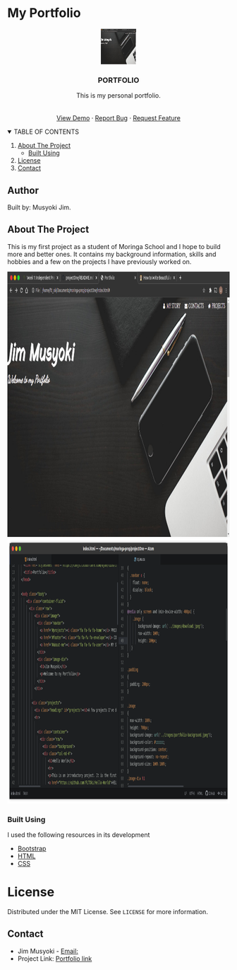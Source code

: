 # My Portfolio

<p align="center">
  <a href="https://github.com/othneildrew/Best-README-Template">
    <img src="images/port.png" alt="Logo" width="80" height="80">
  </a>

  <h3 align="center">PORTFOLIO</h3>
  <p align="center">
    This is my personal portfolio.
    <br />
    <br />
    <br />
    <a href="https://fltoki.github.io/projectOne">View Demo</a>
    ·
    <a href="#">Report Bug</a>
    ·
    <a href="#">Request Feature</a>
  </p>
  
   <details open="open">
      <summary>TABLE OF CONTENTS</summary>
      <ol>
        <li>
          <a href="#about-the-project">About The Project</a>
          <ul>
            <li><a href="#built-using">Built Using</a></li>
          </ul>
        </li>
        <li><a href="#license">License</a></li>
        <li><a href="#contact">Contact</a></li>
      </ol>
    </details>
</p>

## Author
Built by: Musyoki Jim.

## About The Project

This is my first project as a student of Moringa School and I hope to build more and better ones. It contains my background information, skills and hobbies and a few on the projects I have previously worked on. 

<a href="https://github.com/othneildrew/Best-README-Template">
  <img src="images/port.png" alt="Logo" width="800" height="600">
</a>

<a href="https://github.com/othneildrew/Best-README-Template">
  <img src="images/code.png" alt="Logo" width="800" height="600">
</a>

### Built Using
I used the following resources in its development
* [Bootstrap](https://getbootstrap.com)
* [HTML](https://html.com)
* [CSS](https://css.com)

# License
Distributed under the MIT License. See `LICENSE` for more information.

## Contact
* Jim Musyoki - [Email:](https://musyokijim@gmail.com)
* Project Link: [Portfolio link](https://fltoki.github.io/projectOne)
